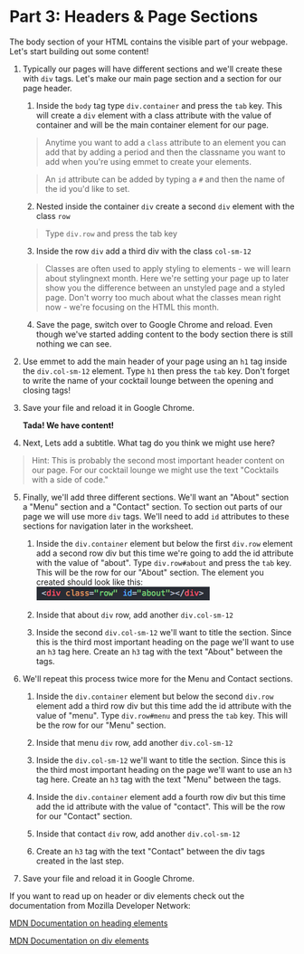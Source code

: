 # Part 3: Headers & Page Sections

The body section of your HTML contains the visible part of your webpage.  Let's start building out some content!

1. Typically our pages will have different sections and we'll create these with `div` tags.  Let's make our main page section and a section for our page header.

    1. Inside the `body` tag type `div.container` and press the `tab` key.  This will create a `div` element with a class attribute with the value of container and will be the main container element for our page.
    
    >Anytime you want to add a `class` attribute to an element you can add that by adding a period and then the classname you want to add when you're using emmet to create your elements.
    
    >An `id` attribute can be added by typing a `#` and then the name of the id you'd like to set.

    2. Nested inside the container `div` create a second `div` element with the class `row`
    >Type `div.row` and press the tab key
    
    3. Inside the row `div` add a third div with the class  `col-sm-12`
    >Classes are often used to apply styling to elements - we will learn about stylingnext month. Here we're setting your page up to later show you the difference between an unstyled page and a styled page.  Don't worry too much about what the classes mean right now - we're focusing on the HTML this month.
    
    4. Save the page, switch over to Google Chrome and reload.  Even though we've started adding content to the body section there is still nothing we can see.

2. Use emmet to add the main header of your page using an `h1` tag inside the `div.col-sm-12` element. Type `h1` then press the `tab` key. Don't forget to write the name of your cocktail lounge between the opening and closing tags!

4. Save your file and reload it in Google Chrome.

    **Tada! We have content!**

4. Next, Lets add a subtitle.  What tag do you think we might use here? 
>Hint: This is probably the second most important header content on our page. For our cocktail lounge we might use the text "Cocktails with a side of code." 

5. Finally, we'll add three different sections. We'll want an "About" section a "Menu" section and a "Contact" section.  To section out parts of our page we will use more `div` tags. We'll need to add `id` attributes to these sections for navigation later in the worksheet.
    
    1. Inside the `div.container` element but below the first `div.row` element add a second row div but this time we're going to add the id attribute with the value of "about".  Type `div.row#about` and press the `tab` key.  This will be the row for our "About" section. The element you created should look like this:
    ![](/assets/div.png)
        
    2. Inside that about `div` row, add another `div.col-sm-12`
    
    3. Inside the second `div.col-sm-12` we'll want to title the section.  Since this is the third most important heading on the page we'll want to use an `h3` tag here. Create an `h3` tag with the text "About" between the tags.
    
6. We'll repeat this process twice more for the Menu and Contact sections.

    1. Inside the `div.container` element but below the second `div.row` element add a third row div but this time add the id attribute with the value of "menu". Type `div.row#menu` and press the `tab` key. This will be the row for our "Menu" section.

    2. Inside that menu `div` row, add another `div.col-sm-12`

    3. Inside the `div.col-sm-12` we'll want to title the section. Since this is the third most important heading on the page we'll want to use an `h3` tag here. Create an `h3` tag with the text "Menu" between the tags.
    
    4. Inside the `div.container` element add a fourth row div but this time add the id attribute with the value of "contact". This will be the row for our "Contact" section.

    5. Inside that contact `div` row, add another `div.col-sm-12`

    6. Create an `h3` tag with the text "Contact" between the div tags created in the last step.

7. Save your file and reload it in Google Chrome.

If you want to read up on header or div elements check out the documentation from Mozilla Developer Network:

[MDN Documentation on heading elements](https://developer.mozilla.org/en-US/docs/Web/HTML/Element/Heading_Elements)

[MDN Documentation on div elements](https://developer.mozilla.org/en-US/docs/Web/HTML/Element/div)